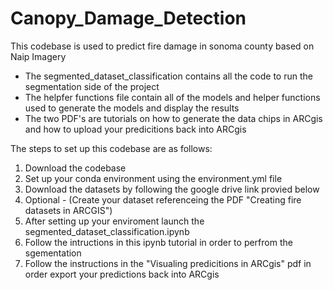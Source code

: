 # Canopy_Damage_Detection
This codebase is used to predict fire damage in sonoma county based on Naip Imagery

 - The segmented_dataset_classification contains all the code to run the segmentation side of the project
 - The helpfer functions file contain all of the models and helper functions used to generate the models
and display the results
 - The two PDF's are tutorials on how to generate the data chips in ARCgis and how to upload your predicitions back into ARCgis

The steps to set up this codebase are as follows:

1. Download the codebase
2. Set up your conda environment using the environment.yml file
3. Download the datasets by following the google drive link provied below
4. Optional - (Create your dataset referenceing the PDF "Creating fire datasets in ARCGIS")
5. After setting up your enviroment launch the segmented_dataset_classification.ipynb
6. Follow the intructions in this ipynb tutorial in order to perfrom the sgementation
7. Follow the instructions in the "Visualing predicitions in ARCgis" pdf in order export your predictions back into ARCgis
